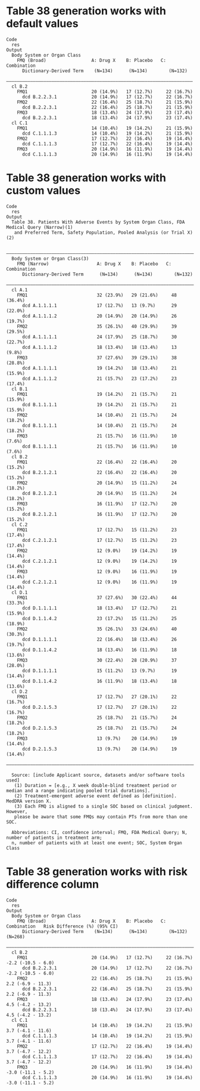 # Table 38 generation works with default values

    Code
      res
    Output
      Body System or Organ Class                                            
        FMQ (Broad)                 A: Drug X    B: Placebo   C: Combination
          Dictionary-Derived Term    (N=134)      (N=134)        (N=132)    
      ——————————————————————————————————————————————————————————————————————
      cl B.2                                                                
        FMQ1                        20 (14.9%)   17 (12.7%)     22 (16.7%)  
          dcd B.2.2.3.1             20 (14.9%)   17 (12.7%)     22 (16.7%)  
        FMQ2                        22 (16.4%)   25 (18.7%)     21 (15.9%)  
          dcd B.2.2.3.1             22 (16.4%)   25 (18.7%)     21 (15.9%)  
        FMQ3                        18 (13.4%)   24 (17.9%)     23 (17.4%)  
          dcd B.2.2.3.1             18 (13.4%)   24 (17.9%)     23 (17.4%)  
      cl C.1                                                                
        FMQ1                        14 (10.4%)   19 (14.2%)     21 (15.9%)  
          dcd C.1.1.1.3             14 (10.4%)   19 (14.2%)     21 (15.9%)  
        FMQ2                        17 (12.7%)   22 (16.4%)     19 (14.4%)  
          dcd C.1.1.1.3             17 (12.7%)   22 (16.4%)     19 (14.4%)  
        FMQ3                        20 (14.9%)   16 (11.9%)     19 (14.4%)  
          dcd C.1.1.1.3             20 (14.9%)   16 (11.9%)     19 (14.4%)  

# Table 38 generation works with custom values

    Code
      res
    Output
      Table 38. Patients With Adverse Events by System Organ Class, FDA Medical Query (Narrow)(1)
       and Preferred Term, Safety Population, Pooled Analysis (or Trial X)(2)
      
      ————————————————————————————————————————————————————————————————————————
      Body System or Organ Class(3)                                           
        FMQ (Narrow)                  A: Drug X    B: Placebo   C: Combination
          Dictionary-Derived Term      (N=134)      (N=134)        (N=132)    
      ————————————————————————————————————————————————————————————————————————
      cl A.1                                                                  
        FMQ1                          32 (23.9%)   29 (21.6%)     48 (36.4%)  
          dcd A.1.1.1.1               17 (12.7%)   13 (9.7%)      29 (22.0%)  
          dcd A.1.1.1.2               20 (14.9%)   20 (14.9%)     26 (19.7%)  
        FMQ2                          35 (26.1%)   40 (29.9%)     39 (29.5%)  
          dcd A.1.1.1.1               24 (17.9%)   25 (18.7%)     30 (22.7%)  
          dcd A.1.1.1.2               18 (13.4%)   18 (13.4%)     13 (9.8%)   
        FMQ3                          37 (27.6%)   39 (29.1%)     38 (28.8%)  
          dcd A.1.1.1.1               19 (14.2%)   18 (13.4%)     21 (15.9%)  
          dcd A.1.1.1.2               21 (15.7%)   23 (17.2%)     23 (17.4%)  
      cl B.1                                                                  
        FMQ1                          19 (14.2%)   21 (15.7%)     21 (15.9%)  
          dcd B.1.1.1.1               19 (14.2%)   21 (15.7%)     21 (15.9%)  
        FMQ2                          14 (10.4%)   21 (15.7%)     24 (18.2%)  
          dcd B.1.1.1.1               14 (10.4%)   21 (15.7%)     24 (18.2%)  
        FMQ3                          21 (15.7%)   16 (11.9%)     10 (7.6%)   
          dcd B.1.1.1.1               21 (15.7%)   16 (11.9%)     10 (7.6%)   
      cl B.2                                                                  
        FMQ1                          22 (16.4%)   22 (16.4%)     20 (15.2%)  
          dcd B.2.1.2.1               22 (16.4%)   22 (16.4%)     20 (15.2%)  
        FMQ2                          20 (14.9%)   15 (11.2%)     24 (18.2%)  
          dcd B.2.1.2.1               20 (14.9%)   15 (11.2%)     24 (18.2%)  
        FMQ3                          16 (11.9%)   17 (12.7%)     20 (15.2%)  
          dcd B.2.1.2.1               16 (11.9%)   17 (12.7%)     20 (15.2%)  
      cl C.2                                                                  
        FMQ1                          17 (12.7%)   15 (11.2%)     23 (17.4%)  
          dcd C.2.1.2.1               17 (12.7%)   15 (11.2%)     23 (17.4%)  
        FMQ2                          12 (9.0%)    19 (14.2%)     19 (14.4%)  
          dcd C.2.1.2.1               12 (9.0%)    19 (14.2%)     19 (14.4%)  
        FMQ3                          12 (9.0%)    16 (11.9%)     19 (14.4%)  
          dcd C.2.1.2.1               12 (9.0%)    16 (11.9%)     19 (14.4%)  
      cl D.1                                                                  
        FMQ1                          37 (27.6%)   30 (22.4%)     44 (33.3%)  
          dcd D.1.1.1.1               18 (13.4%)   17 (12.7%)     21 (15.9%)  
          dcd D.1.1.4.2               23 (17.2%)   15 (11.2%)     25 (18.9%)  
        FMQ2                          35 (26.1%)   33 (24.6%)     40 (30.3%)  
          dcd D.1.1.1.1               22 (16.4%)   18 (13.4%)     26 (19.7%)  
          dcd D.1.1.4.2               18 (13.4%)   16 (11.9%)     18 (13.6%)  
        FMQ3                          30 (22.4%)   28 (20.9%)     37 (28.0%)  
          dcd D.1.1.1.1               15 (11.2%)   13 (9.7%)      19 (14.4%)  
          dcd D.1.1.4.2               16 (11.9%)   18 (13.4%)     18 (13.6%)  
      cl D.2                                                                  
        FMQ1                          17 (12.7%)   27 (20.1%)     22 (16.7%)  
          dcd D.2.1.5.3               17 (12.7%)   27 (20.1%)     22 (16.7%)  
        FMQ2                          25 (18.7%)   21 (15.7%)     24 (18.2%)  
          dcd D.2.1.5.3               25 (18.7%)   21 (15.7%)     24 (18.2%)  
        FMQ3                          13 (9.7%)    20 (14.9%)     19 (14.4%)  
          dcd D.2.1.5.3               13 (9.7%)    20 (14.9%)     19 (14.4%)  
      ————————————————————————————————————————————————————————————————————————
      
      Source: [include Applicant source, datasets and/or software tools used]
       (1) Duration = [e.g., X week double-blind treatment period or median and a range indicating pooled trial durations].
       (2) Treatment-emergent adverse event defined as [definition]. MedDRA version X.
       (3) Each FMQ is aligned to a single SOC based on clinical judgment. However,
       please be aware that some FMQs may contain PTs from more than one SOC.
      
      Abbreviations: CI, confidence interval; FMQ, FDA Medical Query; N, number of patients in treatment arm;
      n, number of patients with at least one event; SOC, System Organ Class

# Table 38 generation works with risk difference column

    Code
      res
    Output
      Body System or Organ Class                                                                           
        FMQ (Broad)                 A: Drug X    B: Placebo   C: Combination   Risk Difference (%) (95% CI)
          Dictionary-Derived Term    (N=134)      (N=134)        (N=132)                 (N=268)           
      —————————————————————————————————————————————————————————————————————————————————————————————————————
      cl B.2                                                                                               
        FMQ1                        20 (14.9%)   17 (12.7%)     22 (16.7%)          -2.2 (-10.5 - 6.0)     
          dcd B.2.2.3.1             20 (14.9%)   17 (12.7%)     22 (16.7%)          -2.2 (-10.5 - 6.0)     
        FMQ2                        22 (16.4%)   25 (18.7%)     21 (15.9%)          2.2 (-6.9 - 11.3)      
          dcd B.2.2.3.1             22 (16.4%)   25 (18.7%)     21 (15.9%)          2.2 (-6.9 - 11.3)      
        FMQ3                        18 (13.4%)   24 (17.9%)     23 (17.4%)          4.5 (-4.2 - 13.2)      
          dcd B.2.2.3.1             18 (13.4%)   24 (17.9%)     23 (17.4%)          4.5 (-4.2 - 13.2)      
      cl C.1                                                                                               
        FMQ1                        14 (10.4%)   19 (14.2%)     21 (15.9%)          3.7 (-4.1 - 11.6)      
          dcd C.1.1.1.3             14 (10.4%)   19 (14.2%)     21 (15.9%)          3.7 (-4.1 - 11.6)      
        FMQ2                        17 (12.7%)   22 (16.4%)     19 (14.4%)          3.7 (-4.7 - 12.2)      
          dcd C.1.1.1.3             17 (12.7%)   22 (16.4%)     19 (14.4%)          3.7 (-4.7 - 12.2)      
        FMQ3                        20 (14.9%)   16 (11.9%)     19 (14.4%)          -3.0 (-11.1 - 5.2)     
          dcd C.1.1.1.3             20 (14.9%)   16 (11.9%)     19 (14.4%)          -3.0 (-11.1 - 5.2)     

